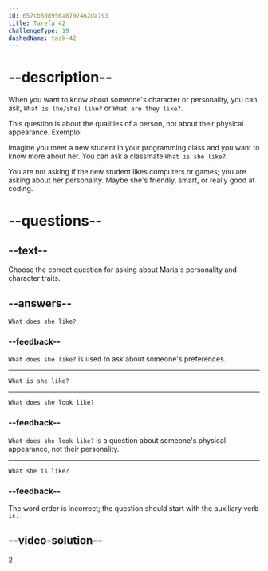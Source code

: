 ```yaml
---
id: 657cb5dd956a8797462da793
title: Tarefa 42
challengeType: 19
dashedName: task-42
---
```


# --description--

When you want to know about someone's character or personality, you can ask, `What is (he/she) like?` or `What are they like?`.

This question is about the qualities of a person, not about their physical appearance. Exemplo:

Imagine you meet a new student in your programming class and you want to know more about her. You can ask a classmate `What is she like?`.

You are not asking if the new student likes computers or games; you are asking about her personality. Maybe she's friendly, smart, or really good at coding.

# --questions--

## --text--

Choose the correct question for asking about Maria's personality and character traits.

## --answers--

`What does she like?`

### --feedback--

`What does she like?` is used to ask about someone's preferences.

---

`What is she like?`

---

`What does she look like?`

### --feedback--

`What does she look like?` is a question about someone's physical appearance, not their personality.

---

`What she is like?`

### --feedback--

The word order is incorrect; the question should start with the auxiliary verb `is.`

## --video-solution--

2
